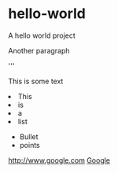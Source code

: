 # hello-world
A hello world project

Another paragraph

'''
<p>This is some text</p?

1. This
2. is
3. a
4. list

* Bullet
* points

http://www.google.com
[Google](http://www.google.com)
